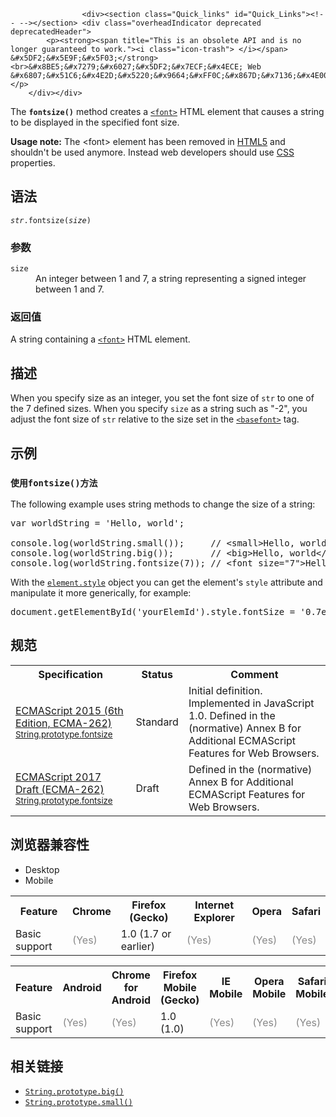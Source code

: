 
                
                  
                    <div><section class="Quick_links" id="Quick_Links"><!-- --></section> <div class="overheadIndicator deprecated deprecatedHeader"> 
            <p><strong><span title="This is an obsolete API and is no longer guaranteed to work."><i class="icon-trash"> </i></span> &#x5DF2;&#x5E9F;&#x5F03;</strong><br>&#x8BE5;&#x7279;&#x6027;&#x5DF2;&#x7ECF;&#x4ECE; Web &#x6807;&#x51C6;&#x4E2D;&#x5220;&#x9664;&#xFF0C;&#x867D;&#x7136;&#x4E00;&#x4E9B;&#x6D4F;&#x89C8;&#x5668;&#x76EE;&#x524D;&#x4ECD;&#x7136;&#x652F;&#x6301;&#x5B83;&#xFF0C;&#x4F46;&#x4E5F;&#x8BB8;&#x4F1A;&#x5728;&#x672A;&#x6765;&#x7684;&#x67D0;&#x4E2A;&#x65F6;&#x95F4;&#x505C;&#x6B62;&#x652F;&#x6301;&#xFF0C;&#x8BF7;&#x5C3D;&#x91CF;&#x4E0D;&#x8981;&#x4F7F;&#x7528;&#x8BE5;&#x7279;&#x6027;&#x3002;</p> 
        </div></div>

<p>The <strong><code>fontsize()</code></strong> method creates a <a title="&#x6B64;&#x9875;&#x9762;&#x4ECD;&#x672A;&#x88AB;&#x672C;&#x5730;&#x5316;, &#x671F;&#x5F85;&#x60A8;&#x7684;&#x7FFB;&#x8BD1;!" href="/zh-CN/docs/Web/HTML/Element/font" class="new"><code>&lt;font&gt;</code></a> HTML element that causes a string to be displayed in the specified font size.</p>

<div class="note">
<p><strong>Usage note:</strong> The &lt;font&gt; element has been removed in <a href="/en-US/docs/Web/Guide/HTML/HTML5">HTML5</a> and shouldn&apos;t be used anymore. Instead web developers should use <a href="/en-US/docs/Web/CSS">CSS</a> properties.</p>
</div>

<h2 id="&#x8BED;&#x6CD5;">&#x8BED;&#x6CD5;</h2>

<pre class="syntaxbox"><code><var>str</var>.fontsize(<var>size</var>)</code></pre>

<h3 id="&#x53C2;&#x6570;">&#x53C2;&#x6570;</h3>

<dl>
 <dt><code>size</code></dt>
 <dd>An integer between 1 and 7, a string representing a signed integer between 1 and 7.</dd>
</dl>

<h3 id="&#x8FD4;&#x56DE;&#x503C;">&#x8FD4;&#x56DE;&#x503C;</h3>

<p>A string containing a <a title="&#x6B64;&#x9875;&#x9762;&#x4ECD;&#x672A;&#x88AB;&#x672C;&#x5730;&#x5316;, &#x671F;&#x5F85;&#x60A8;&#x7684;&#x7FFB;&#x8BD1;!" href="/zh-CN/docs/Web/HTML/Element/font" class="new"><code>&lt;font&gt;</code></a> HTML element.</p>

<h2 id="&#x63CF;&#x8FF0;">&#x63CF;&#x8FF0;</h2>

<p>When you specify size as an integer, you set the font size of <code>str</code> to one of the 7 defined sizes. When you specify <code>size</code> as a string such as &quot;-2&quot;, you adjust the font size of <code>str</code> relative to the size set in the <a title="&#x6B64;&#x9875;&#x9762;&#x4ECD;&#x672A;&#x88AB;&#x672C;&#x5730;&#x5316;, &#x671F;&#x5F85;&#x60A8;&#x7684;&#x7FFB;&#x8BD1;!" href="/zh-CN/docs/Web/HTML/Element/basefont" class="new"><code>&lt;basefont&gt;</code></a> tag.</p>

<h2 id="&#x793A;&#x4F8B;">&#x793A;&#x4F8B;</h2>

<h3 id="&#x4F7F;&#x7528;fontsize()&#x65B9;&#x6CD5;"><code><font face="Open Sans, Arial, sans-serif">&#x4F7F;&#x7528;</font>fontsize()&#x65B9;&#x6CD5;</code></h3>

<p>The following example uses string methods to change the size of a string:</p>

<pre class="brush: js">var worldString = &apos;Hello, world&apos;;

console.log(worldString.small());     // &lt;small&gt;Hello, world&lt;/small&gt;
console.log(worldString.big());       // &lt;big&gt;Hello, world&lt;/big&gt;
console.log(worldString.fontsize(7)); // &lt;font size=&quot;7&quot;&gt;Hello, world&lt;/fontsize&gt;
</pre>

<p>With the <a title="HTMLElement.style&#xA0;&#x5C5E;&#x6027;&#x8FD4;&#x56DE;&#x4E00;&#x4E2A;&#xA0;CSSStyleDeclaration&#xA0;&#x5BF9;&#x8C61;&#xFF0C;&#x8868;&#x793A;&#x5143;&#x7D20;&#x7684; &#x5185;&#x8054;style&#xA0;&#x5C5E;&#x6027;&#xFF08;attribute&#xFF09;&#xFF0C;&#x4F46;&#x5FFD;&#x7565;&#x4EFB;&#x4F55;&#x6837;&#x5F0F;&#x8868;&#x5E94;&#x7528;&#x7684;&#x5C5E;&#x6027;&#x3002; &#x901A;&#x8FC7; style &#x53EF;&#x4EE5;&#x8BBF;&#x95EE;&#x7684; CSS &#x5C5E;&#x6027;&#x5217;&#x8868;&#xFF0C;&#x53EF;&#x4EE5;&#x67E5;&#x770B;&#xA0;CSS Properties Reference&#x3002;" href="/zh-CN/docs/Web/API/HTMLElement/style"><code>element.style</code></a> object you can get the element&apos;s <code>style</code> attribute and manipulate it more generically, for example:</p>

<pre class="brush: js">document.getElementById(&apos;yourElemId&apos;).style.fontSize = &apos;0.7em&apos;;
</pre>

<h2 id="&#x89C4;&#x8303;">&#x89C4;&#x8303;</h2>

<table class="standard-table">
 <tbody>
  <tr>
   <th scope="col">Specification</th>
   <th scope="col">Status</th>
   <th scope="col">Comment</th>
  </tr>
  <tr>
   <td><a lang="en" hreflang="en" href="http://www.ecma-international.org/ecma-262/6.0/#sec-string.prototype.fontsize" class="external">ECMAScript 2015 (6th Edition, ECMA-262)<br><small lang="zh-CN">String.prototype.fontsize</small></a></td>
   <td><span class="spec-Standard">Standard</span></td>
   <td>Initial definition. Implemented in JavaScript 1.0. Defined in the (normative) Annex B for Additional ECMAScript Features for Web Browsers.</td>
  </tr>
  <tr>
   <td><a lang="en" hreflang="en" href="https://tc39.github.io/ecma262/#sec-string.prototype.fontsize" class="external">ECMAScript 2017 Draft (ECMA-262)<br><small lang="zh-CN">String.prototype.fontsize</small></a></td>
   <td><span class="spec-Draft">Draft</span></td>
   <td>Defined in the (normative) Annex B for Additional ECMAScript Features for Web Browsers.</td>
  </tr>
 </tbody>
</table>

<h2 id="&#x6D4F;&#x89C8;&#x5668;&#x517C;&#x5BB9;&#x6027;">&#x6D4F;&#x89C8;&#x5668;&#x517C;&#x5BB9;&#x6027;</h2>

<div><div class="htab"> 
    <a name="AutoCompatibilityTable" id="AutoCompatibilityTable"></a> 
    <ul> 
        <li class="selected"><a>Desktop</a></li> 
        <li><a>Mobile</a></li> 
    </ul> 
</div></div>

<div id="compat-desktop">
<table class="compat-table">
 <tbody>
  <tr>
   <th>Feature</th>
   <th>Chrome</th>
   <th>Firefox (Gecko)</th>
   <th>Internet Explorer</th>
   <th>Opera</th>
   <th>Safari</th>
  </tr>
  <tr>
   <td>Basic support</td>
   <td><span title="Please update this with the earliest version of support." style="color: #888;">(Yes)</span></td>
   <td>1.0 (1.7 or earlier)</td>
   <td><span title="Please update this with the earliest version of support." style="color: #888;">(Yes)</span></td>
   <td><span title="Please update this with the earliest version of support." style="color: #888;">(Yes)</span></td>
   <td><span title="Please update this with the earliest version of support." style="color: #888;">(Yes)</span></td>
  </tr>
 </tbody>
</table>
</div>

<div id="compat-mobile">
<table class="compat-table">
 <tbody>
  <tr>
   <th>Feature</th>
   <th>Android</th>
   <th>Chrome for Android</th>
   <th>Firefox Mobile (Gecko)</th>
   <th>IE Mobile</th>
   <th>Opera Mobile</th>
   <th>Safari Mobile</th>
  </tr>
  <tr>
   <td>Basic support</td>
   <td><span title="Please update this with the earliest version of support." style="color: #888;">(Yes)</span></td>
   <td><span title="Please update this with the earliest version of support." style="color: #888;">(Yes)</span></td>
   <td>1.0 (1.0)</td>
   <td><span title="Please update this with the earliest version of support." style="color: #888;">(Yes)</span></td>
   <td><span title="Please update this with the earliest version of support." style="color: #888;">(Yes)</span></td>
   <td><span title="Please update this with the earliest version of support." style="color: #888;">(Yes)</span></td>
  </tr>
 </tbody>
</table>
</div>

<h2 id="&#x76F8;&#x5173;&#x94FE;&#x63A5;">&#x76F8;&#x5173;&#x94FE;&#x63A5;</h2>

<ul>
 <li><a title="big()&#x65B9;&#x6CD5;&#x7684;&#x4F5C;&#x7528;&#x662F;&#x521B;&#x5EFA;&#x4E00;&#x4E2A;&#x4F7F;&#x5B57;&#x7B26;&#x4E32;&#x663E;&#x793A;&#x5927;&#x53F7;&#x5B57;&#x4F53;&#x7684;&lt;big&gt;&#x6807;&#x7B7E;&#x3002;" href="/zh-CN/docs/Web/JavaScript/Reference/Global_Objects/String/big"><code>String.prototype.big()</code></a></li>
 <li><a title="The small() method creates a &lt;small&gt; HTML element that causes a string to be displayed in a small font." href="/zh-CN/docs/Web/JavaScript/Reference/Global_Objects/String/small"><code>String.prototype.small()</code></a></li>
</ul>
                  
                
              